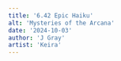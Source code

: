 ```yaml
---
title: '6.42 Epic Haiku'
alt: 'Mysteries of the Arcana'
date: '2024-10-03'
author: 'J Gray'
artist: 'Keira'
---
```

